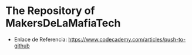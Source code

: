 # The Repository of MakersDeLaMafiaTech
- Enlace de Referencia: https://www.codecademy.com/articles/push-to-github
